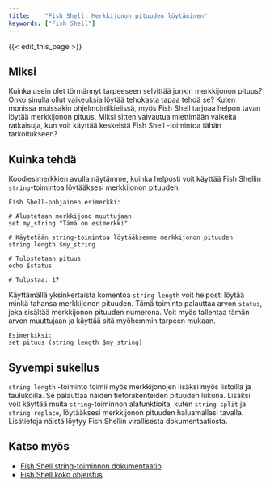 ```yaml
---
title:    "Fish Shell: Merkkijonon pituuden löytäminen"
keywords: ["Fish Shell"]
---
```


{{< edit_this_page >}}

## Miksi
Kuinka usein olet törmännyt tarpeeseen selvittää jonkin merkkijonon pituus? Onko sinulla ollut vaikeuksia löytää tehokasta tapaa tehdä se? Kuten monissa muissakin ohjelmointikielissä, myös Fish Shell tarjoaa helpon tavan löytää merkkijonon pituus. Miksi sitten vaivautua miettimään vaikeita ratkaisuja, kun voit käyttää keskeistä Fish Shell -toimintoa tähän tarkoitukseen?

## Kuinka tehdä
Koodiesimerkkien avulla näytämme, kuinka helposti voit käyttää Fish Shellin `string`-toimintoa löytääksesi merkkijonon pituuden.

```
Fish Shell-pohjainen esimerkki:

# Alustetaan merkkijono muuttujaan
set my_string "Tämä on esimerkki"

# Käytetään string-toimintoa löytääksemme merkkijonon pituuden
string length $my_string

# Tulostetaan pituus
echo $status

# Tulostaa: 17
```

Käyttämällä yksinkertaista komentoa `string length` voit helposti löytää minkä tahansa merkkijonon pituuden. Tämä toiminto palauttaa arvon `status`, joka sisältää merkkijonon pituuden numerona. Voit myös tallentaa tämän arvon muuttujaan ja käyttää sitä myöhemmin tarpeen mukaan.

```
Esimerkiksi:
set pituus (string length $my_string)
```

## Syvempi sukellus
`string length` -toiminto toimii myös merkkijonojen lisäksi myös listoilla ja taulukoilla. Se palauttaa näiden tietorakenteiden pituuden lukuna. Lisäksi voit käyttää muita `string`-toiminnon alafunktioita, kuten `string split` ja `string replace`, löytääksesi merkkijonon pituuden haluamallasi tavalla. Lisätietoja näistä löytyy Fish Shellin virallisesta dokumentaatiosta.

## Katso myös
- [Fish Shell string-toiminnon dokumentaatio](https://fishshell.com/docs/current/cmds/string.html)
- [Fish Shell koko ohjeistus](https://fishshell.com/docs/current/)